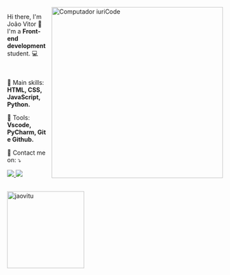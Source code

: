 <img src="https://raw.githubusercontent.com/MicaelliMedeiros/micaellimedeiros/master/image/computer-illustration.png" min-width="400px" max-width="400px" width="400px" align="right" alt="Computador iuriCode">

<p align="left"> 
    Hi there, I'm João Vitor 👋<br>
    I'm a <strong>Front-end development</strong> student. 💻
</p>

<br>

<p align="left">
  🦄 Main skills: <strong>HTML, CSS, JavaScript, Python.</strong>
</p>

<p align="left">
  💼 Tools: <strong>Vscode, PyCharm, Git e Github.</strong>
</p>

<p align="left">
  💌 Contact me on: ⤵️
</p>

<p align="left">
    <a target="_blank" href="https://www.linkedin.com/in/jaovitu/" alt="Linkedin">
    <img src="https://img.shields.io/badge/-Linkedin-6610F2?style=for-the-badge&logo=Linkedin&logoColor=FFFFFF&link=https://https://www.linkedin.com/in/jaovitu/"/>
  </a>

  <a target="_blank" href="mailto:jvgomes.dev@gmail.com" alt="Discord">
    <img src="https://img.shields.io/badge/-Gmail-6610F2?style=for-the-badge&logo=Gmail&logoColor=FFFFFF&link=mailto:jvgomes.dev@gmail.com"/>
  </a>
</p>

<br>

<div>
  <img align="left" style="margin-right: 10px; height: 180px" src="https://github-readme-stats.vercel.app/api?username=jaovitu&show_icons=true&locale=en&theme=dracula" alt="jaovitu" />
</div>
